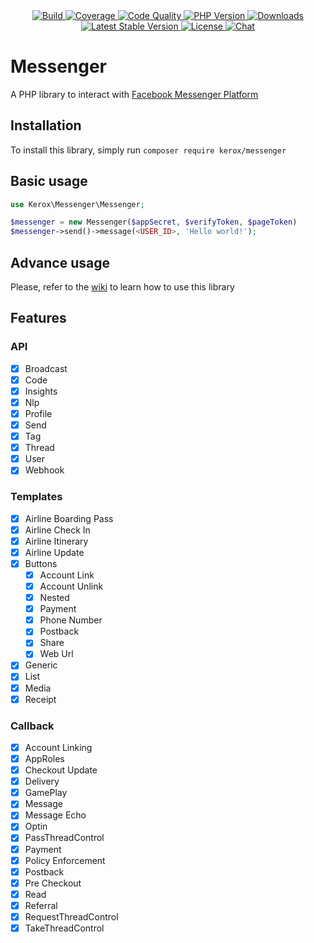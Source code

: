 <div align="center">
    <a href="https://travis-ci.org/ker0x/messenger" title="Build">
        <img src="https://img.shields.io/travis/ker0x/messenger.svg?style=for-the-badge" alt="Build">
    </a>
    <a href="https://scrutinizer-ci.com/g/ker0x/messenger/" title="Coverage">
        <img src="https://img.shields.io/scrutinizer/coverage/g/ker0x/messenger.svg?style=for-the-badge" alt="Coverage">
    </a>
    <a href="https://scrutinizer-ci.com/g/ker0x/messenger/" title="Code Quality">
        <img src="https://img.shields.io/scrutinizer/g/ker0x/messenger.svg?style=for-the-badge" alt="Code Quality">
    </a>
    <a href="https://php.net" title="PHP Version">
        <img src="https://img.shields.io/badge/php-%3E%3D%207.1-8892BF.svg?style=for-the-badge" alt="PHP Version">
    </a>
    <a href="https://packagist.org/packages/kerox/messenger" title="Downloads">
        <img src="https://img.shields.io/packagist/dt/kerox/messenger.svg?style=for-the-badge" alt="Downloads">
    </a>
    <a href="https://packagist.org/packages/kerox/messenger" title="Latest Stable Version">
        <img src="https://img.shields.io/packagist/v/kerox/messenger.svg?style=for-the-badge" alt="Latest Stable Version">
    </a>
    <a href="https://packagist.org/packages/kerox/messenger" title="License">
        <img src="https://img.shields.io/packagist/l/kerox/messenger.svg?style=for-the-badge" alt="License">
    </a>
    <a href="https://gitter.im/ker0x/messenger" title="Chat">
        <img src="https://img.shields.io/badge/chat-gitter-46bc99.svg?style=for-the-badge" alt="Chat">
    </a>
</div>

# Messenger

A PHP library to interact with [Facebook Messenger Platform](https://www.messenger.com/)

## Installation

To install this library, simply run `composer require kerox/messenger`

## Basic usage

```php
use Kerox\Messenger\Messenger;

$messenger = new Messenger($appSecret, $verifyToken, $pageToken)
$messenger->send()->message(<USER_ID>, 'Hello world!');
```

## Advance usage

Please, refer to the [wiki](https://github.com/ker0x/messenger/wiki) to learn how to use this library

## Features

### API

- [x] Broadcast
- [x] Code
- [x] Insights
- [x] Nlp
- [x] Profile
- [x] Send
- [x] Tag
- [x] Thread
- [x] User
- [x] Webhook

### Templates

- [x] Airline Boarding Pass
- [x] Airline Check In
- [x] Airline Itinerary
- [x] Airline Update
- [x] Buttons
    - [x] Account Link
    - [x] Account Unlink
    - [x] Nested
    - [x] Payment
    - [x] Phone Number
    - [x] Postback
    - [x] Share
    - [x] Web Url
- [x] Generic
- [x] List
- [x] Media
- [x] Receipt

### Callback

- [x] Account Linking
- [x] AppRoles
- [x] Checkout Update
- [x] Delivery
- [x] GamePlay
- [x] Message
- [x] Message Echo
- [x] Optin
- [x] PassThreadControl
- [x] Payment
- [x] Policy Enforcement
- [x] Postback
- [x] Pre Checkout
- [x] Read
- [x] Referral
- [x] RequestThreadControl
- [x] TakeThreadControl
